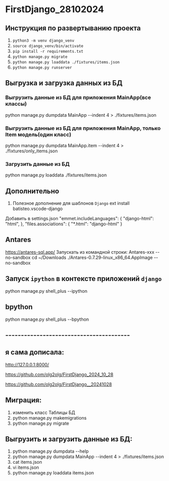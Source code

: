 # FirstDjango_28102024

## Инструкция по развертыванию проекта
1. `python3 -m venv django_venv`
2. `source django_venv/bin/activate`
3. `pip install -r requirements.txt`
4. `python manage.py migrate`
5. `python manage.py loaddata ./fixtures/items.json`
6. `python manage.py runserver`

## Выгрузка и загрузка данных из БД
### Выгрузить данные из БД для приложения MainApp(все классы)
python manage.py dumpdata MainApp --indent 4 > ./fixtures/items.json
### Выгрузить данные из БД для приложения MainApp, только Item модель(один класс)
python manage.py dumpdata MainApp.item --indent 4 > ./fixtures/only_items.json

### Загрузить данные из БД
python manage.py loaddata ./fixtures/items.json

## Дополнительно
1. Полезное дополнение для шаблонов `Django`
ext install batisteo.vscode-django

Добавить в settings.json
    "emmet.includeLanguages": {
        "django-html": "html",
    },
    "files.associations": {
        "*.html": "django-html"
    }

##  Antares
https://antares-sql.app/
Запускать из командной строки: Antares-xxx --no-sandbox
cd ~/Downloads
./Antares-0.7.29-linux_x86_64.AppImage --no-sandbox

## Запуск `ipython` в контексте приложений `django`
python manage.py shell_plus --ipython

## bpython
python manage.py shell_plus --bpython


## ----------------------------------------
## я сама дописала:
http://127.0.0.1:8000/

https://github.com/olg2olg/FirstDjango_2024_10_28

https://github.com/olg2olg/FirstDjango__20241028

## Миграция:
1. изменить класс Таблицы БД
2. python manage.py makemigrations
3. python manage.py migrate
 
## Выгрузить и загрузить данные из БД:
1. python manage.py dumpdata --help
2. python manage.py dumpdata MainApp --indent 4 > ./fixtures/items.json
3. cat items.json
4. vi items.json
5. python manage.py loaddata items.json

